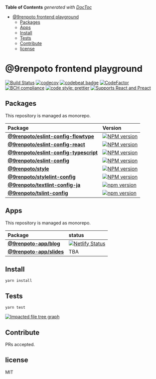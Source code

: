 <!-- START doctoc generated TOC please keep comment here to allow auto update -->
<!-- DON'T EDIT THIS SECTION, INSTEAD RE-RUN doctoc TO UPDATE -->

**Table of Contents** _generated with [DocToc](https://github.com/thlorenz/doctoc)_

- [@9renpoto frontend playground](#9renpoto-frontend-playground)
  - [Packages](#packages)
  - [Apps](#apps)
  - [Install](#install)
  - [Tests](#tests)
  - [Contribute](#contribute)
  - [license](#license)

<!-- END doctoc generated TOC please keep comment here to allow auto update -->

# @9renpoto frontend playground

[![Build Status](https://travis-ci.com/9renpoto/frontend.svg?branch=master)](https://travis-ci.com/9renpoto/frontend)
[![codecov](https://codecov.io/gh/9renpoto/frontend/branch/master/graph/badge.svg)](https://codecov.io/gh/9renpoto/frontend)
[![codebeat badge](https://codebeat.co/badges/869816f5-3e68-4c71-a7dc-e62ab9c982dd)](https://codebeat.co/projects/github-com-9renpoto-frontend-master-d6e093af-48fc-4688-9bc8-476727971317)
[![CodeFactor](https://www.codefactor.io/repository/github/9renpoto/frontend/badge)](https://www.codefactor.io/repository/github/9renpoto/frontend)
[![BCH compliance](https://bettercodehub.com/edge/badge/9renpoto/frontend?branch=master)](https://bettercodehub.com/)
[![code style: prettier](https://img.shields.io/badge/code_style-prettier-ff69b4.svg?style=flat-square)](https://github.com/prettier/prettier)
[![Supports React and Preact](<https://img.shields.io/badge/%e2%9a%9b%ef%b8%8f-(p)react-00d8ff.svg?style=flat-square>)](https://reactjs.org/)

## Packages

This repository is managed as monorepo.

| Package                                                                       | Version                                                                                                                                                |
| :---------------------------------------------------------------------------- | :----------------------------------------------------------------------------------------------------------------------------------------------------- |
| **[@9renpoto/eslint-config-flowtype](./packages/eslint-config-flowtype)**     | [![NPM version](https://badge.fury.io/js/%409renpoto%2Feslint-config-flowtype.svg)](https://badge.fury.io/js/%409renpoto%2Feslint-config-flowtype)     |
| **[@9renpoto/eslint-config-react](./packages/eslint-config-react)**           | [![NPM version](https://badge.fury.io/js/%409renpoto%2Feslint-config-react.svg)](https://badge.fury.io/js/%409renpoto%2Feslint-config-react)           |
| **[@9renpoto/eslint-config-typescript](./packages/eslint-config-typescript)** | [![NPM version](https://badge.fury.io/js/%409renpoto%2Feslint-config-typescript.svg)](https://badge.fury.io/js/%409renpoto%2Feslint-config-typescript) |
| **[@9renpoto/eslint-config](./packages/eslint-config)**                       | [![NPM version](https://badge.fury.io/js/%409renpoto%2Feslint-config.svg)](https://badge.fury.io/js/%409renpoto%2Feslint-config)                       |
| **[@9renpoto/style](./packages/style)**                                       | [![NPM version](https://badge.fury.io/js/%409renpoto%2Fstyle.svg)](https://badge.fury.io/js/%409renpoto%2Fstyle)                                       |
| **[@9renpoto/stylelint-config](./packages/stylelint-config)**                 | [![NPM version](https://badge.fury.io/js/%409renpoto%2Fstylelint-config.svg)](https://badge.fury.io/js/%409renpoto%2Fstylelint-config)                 |
| **[@9renpoto/textlint-config-ja](./packages/textlint-config-ja)**             | [![npm version](https://badge.fury.io/js/%409renpoto%2Ftextlint-config-ja.svg)](https://badge.fury.io/js/%409renpoto%2Ftextlint-config-ja)             |
| **[@9renpoto/tslint-config](./packages/tslint-config)**                       | [![npm version](https://badge.fury.io/js/%409renpoto%2Ftslint-config.svg)](https://badge.fury.io/js/%409renpoto%2Ftslint-config)                       |

## Apps

This repository is managed as monorepo.

| Package                                   | status                                                                                                                                                        |
| :---------------------------------------- | :------------------------------------------------------------------------------------------------------------------------------------------------------------ |
| **[@9renpoto-app/blog](./apps/blog)**     | [![Netlify Status](https://api.netlify.com/api/v1/badges/62aa27ca-8826-45bd-9f9d-211bd2fe0299/deploy-status)](https://app.netlify.com/sites/9renpoto/deploys) |
| **[@9renpoto-app/slides](./apps/slides)** | TBA                                                                                                                                                           |

## Install

    yarn install

## Tests

    yarn test

[![Impacted file tree graph](https://codecov.io/gh/9renpoto/frontend/branch/master/graphs/icicle.svg)](https://codecov.io/gh/9renpoto/frontend)

## Contribute

PRs accepted.

## license

MIT
